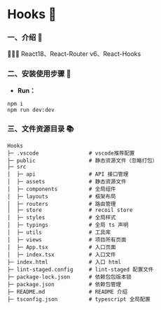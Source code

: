 # Hooks 🚀

### 一、介绍 📖

🚀🚀🚀  React18、React-Router v6、React-Hooks

### 二、安装使用步骤 📑

- **Run：**

```text
npm i
npm run dev:dev
```
### 三、文件资源目录 📚

```text
Hooks
├─ .vscode                # vscode推荐配置
├─ public                 # 静态资源文件（忽略打包）
├─ src
│  ├─ api                 # API 接口管理
│  ├─ assets              # 静态资源文件
│  ├─ components          # 全局组件
│  ├─ layouts             # 框架布局
│  ├─ routers             # 路由管理
│  ├─ store               # recoil store
│  ├─ styles              # 全局样式
│  ├─ typings             # 全局 ts 声明
│  ├─ utils               # 工具库
│  ├─ views               # 项目所有页面
│  ├─ App.tsx             # 入口页面
│  ├─ index.tsx           # 入口文件
├─ index.html             # 入口 html
├─ lint-staged.config     # lint-staged 配置文件
├─ package-lock.json      # 依赖包包版本锁
├─ package.json           # 依赖包管理
├─ README.md              # README 介绍
├─ tsconfig.json          # typescript 全局配置
```


